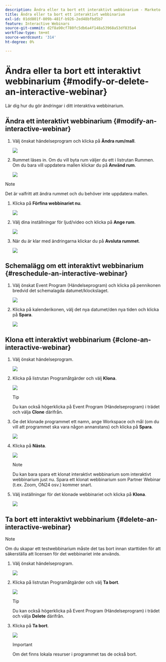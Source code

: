 ```yaml
---
description: Ändra eller ta bort ett interaktivt webbinarium - Marketo Docs - produktdokumentation
title: Ändra eller ta bort ett interaktivt webbinarium
exl-id: 01dd801f-809b-481f-b926-2ed48bfbd5b7
feature: Interactive Webinars
source-git-commit: d2f8a90cf780fc5db6a4f148a53968a53df835a4
workflow-type: tm+mt
source-wordcount: '314'
ht-degree: 0%

---
```


# Ändra eller ta bort ett interaktivt webbinarium {#modify-or-delete-an-interactive-webinar}

Lär dig hur du gör ändringar i ditt interaktiva webbinarium.

## Ändra ett interaktivt webbinarium {#modify-an-interactive-webinar}

1. Välj önskat händelseprogram och klicka på **Ändra rum/mall**.

   ![](assets/modify-or-delete-an-interactive-webinar-1.png)

1. Rummet läses in. Om du vill byta rum väljer du ett i listrutan Rummen. Om du bara vill uppdatera mallen klickar du på **Använd rum**.

   ![](assets/modify-or-delete-an-interactive-webinar-2.png)

>[!NOTE]
>
>Det är valfritt att ändra rummet och du behöver inte uppdatera mallen.

1. Klicka på **Förfina webbinariet nu**.

   ![](assets/modify-or-delete-an-interactive-webinar-3.png)

1. Välj dina inställningar för ljud/video och klicka på **Ange rum**.

   ![](assets/modify-or-delete-an-interactive-webinar-4.png)

1. När du är klar med ändringarna klickar du på **Avsluta rummet**.

   ![](assets/modify-or-delete-an-interactive-webinar-5.png)

## Schemalägg om ett interaktivt webbinarium {#reschedule-an-interactive-webinar}

1. Välj önskat Event Program (Händelseprogram) och klicka på pennikonen bredvid det schemalagda datumet/klockslaget.

   ![](assets/modify-or-delete-an-interactive-webinar-6.png)

1. Klicka på kalenderikonen, välj det nya datumet/den nya tiden och klicka på **Spara**.

   ![](assets/modify-or-delete-an-interactive-webinar-7.png)

## Klona ett interaktivt webbinarium {#clone-an-interactive-webinar}

1. Välj önskat händelseprogram.

   ![](assets/modify-or-delete-an-interactive-webinar-8.png)

1. Klicka på listrutan Programåtgärder och välj **Klona**.

   ![](assets/modify-or-delete-an-interactive-webinar-9.png)

   >[!TIP]
   >
   >Du kan också högerklicka på Event Program (Händelseprogram) i trädet och välja **Clone** därifrån.

1. Ge det klonade programmet ett namn, ange Workspace och mål (om du vill att programmet ska vara någon annanstans) och klicka på **Spara**.

   ![](assets/modify-or-delete-an-interactive-webinar-10.png)

1. Klicka på **Nästa**.

   ![](assets/modify-or-delete-an-interactive-webinar-11.png)

   >[!NOTE]
   >
   >Du kan bara spara ett klonat interaktivt webbinarium som interaktivt webbinarium just nu. Spara ett klonat webbinarium som Partner Webinar (t.ex. Zoom, ON24 osv.) kommer snart.

1. Välj inställningar för det klonade webbinariet och klicka på **Klona**.

   ![](assets/modify-or-delete-an-interactive-webinar-12.png)

## Ta bort ett interaktivt webbinarium {#delete-an-interactive-webinar}

>[!NOTE]
>
>Om du skapar ett testwebbinarium måste det tas bort innan starttiden för att säkerställa att licensen för det webbinariet inte används.

1. Välj önskat händelseprogram.

   ![](assets/modify-or-delete-an-interactive-webinar-13.png)

1. Klicka på listrutan Programåtgärder och välj **Ta bort**.

   ![](assets/modify-or-delete-an-interactive-webinar-14.png)

   >[!TIP]
   >
   >Du kan också högerklicka på Event Program (Händelseprogram) i trädet och välja **Delete** därifrån.

1. Klicka på **Ta bort**.

   ![](assets/modify-or-delete-an-interactive-webinar-15.png)

   >[!IMPORTANT]
   >
   >Om det finns lokala resurser i programmet tas de också bort.
